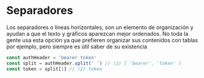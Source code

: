 # Separadores

Los separadores o líneas horizontales, son un elemento de organización y ayudan a que el texto y gráficos aparezcan mejor ordenados. No toda la gente usa esta opción ya que prefieren organizar sus contenidos con tablas por ejemplo, pero siempre es útil saber de su existencia

```javascript
const authHeader = 'bearer token'
const split = authHeader.split(' ') // (1) [ 'bearer', 'token' ]
const token = split[1] // (2) token
```

